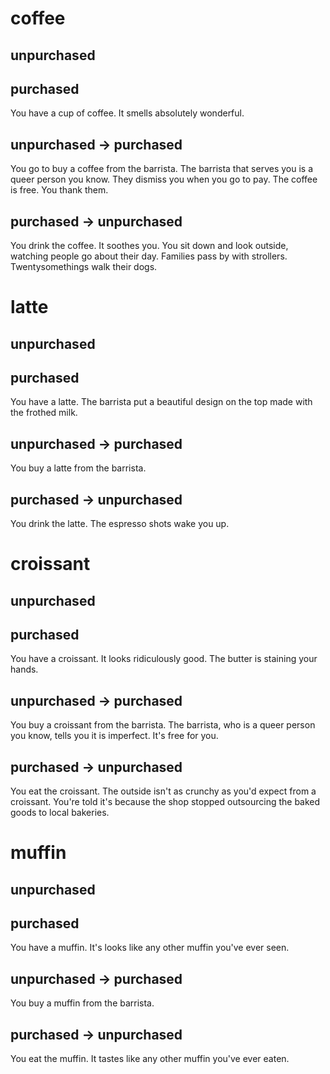 # coffee

## unpurchased

## purchased

You have a cup of coffee. It smells absolutely wonderful.

## unpurchased -> purchased

You go to buy a coffee from the barrista. The barrista that serves you is
a queer person you know. They dismiss you when you go to pay. The coffee
is free. You thank them.

## purchased -> unpurchased

You drink the coffee. It soothes you. You sit down and look outside, 
watching people go about their day. Families pass by with strollers.
Twentysomethings walk their dogs.

# latte

## unpurchased

## purchased

You have a latte. The barrista put a beautiful design on the top
made with the frothed milk.

## unpurchased -> purchased

You buy a latte from the barrista.

## purchased -> unpurchased

You drink the latte. The espresso shots wake you up.

# croissant

## unpurchased

## purchased

You have a croissant. It looks ridiculously good. The butter is staining
your hands.

## unpurchased -> purchased

You buy a croissant from the barrista. The barrista, who is a queer person
you know, tells you it is imperfect. It's free for you.

## purchased -> unpurchased

You eat the croissant. The outside isn't as crunchy as you'd expect from
a croissant. You're told it's because the shop stopped outsourcing the
baked goods to local bakeries.

# muffin

## unpurchased

## purchased

You have a muffin. It's looks like any other muffin you've ever seen.

## unpurchased -> purchased

You buy a muffin from the barrista.

## purchased -> unpurchased

You eat the muffin. It tastes like any other muffin you've ever eaten.